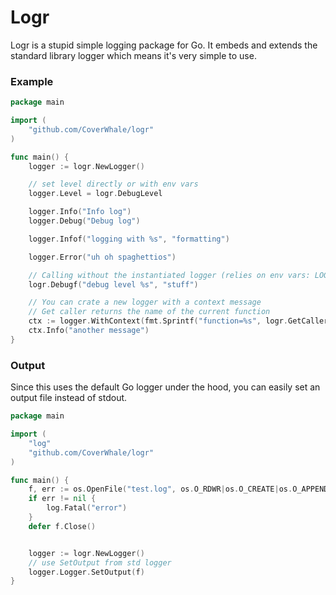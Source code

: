 # Logr

Logr is a stupid simple logging package for Go. It embeds and extends the standard library logger which means it's very simple to use.

### Example

```go
package main

import (
    "github.com/CoverWhale/logr"
)

func main() {
    logger := logr.NewLogger()

    // set level directly or with env vars
    logger.Level = logr.DebugLevel

    logger.Info("Info log")
    logger.Debug("Debug log")

    logger.Infof("logging with %s", "formatting")

    logger.Error("uh oh spaghettios")

    // Calling without the instantiated logger (relies on env vars: LOG_LEVEL=debug)
    logr.Debugf("debug level %s", "stuff")

    // You can crate a new logger with a context message 
    // Get caller returns the name of the current function
    ctx := logger.WithContext(fmt.Sprintf("function=%s", logr.GetCaller()))
    ctx.Info("another message")
}
```

### Output

Since this uses the default Go logger under the hood, you can easily set an output file instead of stdout.

```go
package main

import (
    "log"
    "github.com/CoverWhale/logr"
)

func main() {
	f, err := os.OpenFile("test.log", os.O_RDWR|os.O_CREATE|os.O_APPEND, 0664)
	if err != nil {
		log.Fatal("error")
	}
	defer f.Close()


	logger := logr.NewLogger()
	// use SetOutput from std logger
	logger.Logger.SetOutput(f)
}
```
